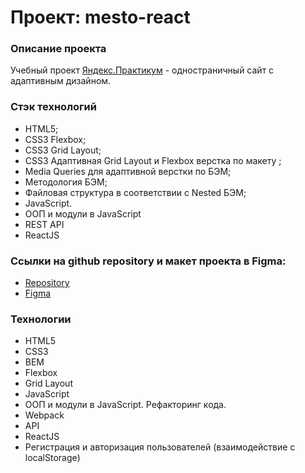 # Проект: mesto-react

### Описание проекта

Учебный проект [Яндекс.Практикум](https://practicum.yandex.ru/) - одностраничный сайт с адаптивным дизайном.

### Стэк технологий

- HTML5;
- CSS3 Flexbox;
- CSS3 Grid Layout;
- CSS3 Адаптивная Grid Layout и Flexbox верстка по макету ;
- Media Queries для адаптивной верстки по БЭМ;
- Методология БЭМ;
- Файловая структура в соответствии с Nested БЭМ;
- JavaScript.
- ООП и модули в JavaScript
- REST API
- ReactJS

### Ссылки на github repository и макет проекта в Figma:

- [Repository](https://github.com/vecoweb22/mesto-react)
- [Figma](https://www.figma.com/file/2cn9N9jSkmxD84oJik7xL7/JavaScript.-Sprint-4?node-id=0%3A1)

### Технологии

- HTML5
- CSS3
- BEM
- Flexbox
- Grid Layout
- JavaScript
- ООП и модули в JavaScript. Рефакторинг кода.
- Webpack
- API
- ReactJS
- Регистрация и авторизация пользователей (взаимодействие с localStorage)

